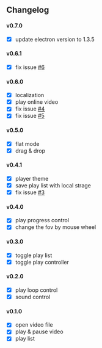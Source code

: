 ## Changelog

#### v0.7.0

- [x] update electron version to 1.3.5

#### v0.6.1

- [x] fix issue [#6](https://github.com/liuhong1happy/E360Player/issues/6)

#### v0.6.0

- [x] localization
- [x] play online video
- [x] fix issue [#4](https://github.com/liuhong1happy/E360Player/issues/4)
- [x] fix issue [#5](https://github.com/liuhong1happy/E360Player/issues/5)

#### v0.5.0

- [x] flat mode
- [x] drag & drop

#### v0.4.1

- [x] player theme
- [x] save play list with local strage
- [x] fix issue [#3](https://github.com/liuhong1happy/E360Player/issues/3)

#### v0.4.0

- [x] play progress control
- [x] change the fov by mouse wheel

#### v0.3.0

- [x] toggle play list
- [x] toggle play controller

#### v0.2.0

- [x] play loop control
- [x] sound control

#### v0.1.0

- [x] open video file
- [x] play & pause video
- [x] play list

